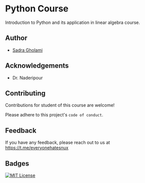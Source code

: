 
# Python Course 

Introduction to Python and its application in linear algebra course.




## Author

- [Sadra Gholami](https://www.github.com/RetrO-13th)


## Acknowledgements

 - Dr. Naderipour


## Contributing

Contributions for student of this course are welcome!

Please adhere to this project's `code of conduct`.


## Feedback

If you have any feedback, please reach out to us at https://t.me/everyonehatesnux


## Badges

[![MIT License](https://img.shields.io/badge/License-MIT-green.svg)](https://choosealicense.com/licenses/mit/)


